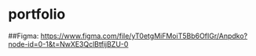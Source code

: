# portfolio

##Figma: https://www.figma.com/file/yT0etgMiFMoiT5Bb6OfIGr/Anpdko?node-id=0-1&t=NwXE3QclBtfijBZU-0
